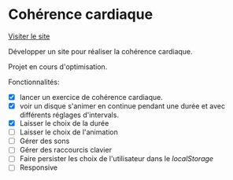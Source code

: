 # Cohérence cardiaque

[Visiter le site](coherence-cardiaque-rust.vercel.app)

Développer un site pour réaliser la cohérence cardiaque.

Projet en cours d'optimisation.

Fonctionnalités:

- [x] lancer un exercice de cohérence cardiaque. 
- [x] voir un disque s'animer en continue pendant une durée et avec différents réglages d'intervals.
- [x] Laisser le choix de la durée
- [ ] Laisser le choix de l'animation
- [ ] Gérer des sons
- [ ] Gérer des raccourcis clavier
- [ ] Faire persister les choix de l'utilisateur dans le _localStorage_
- [ ] Responsive
